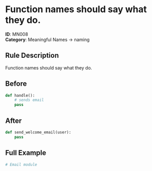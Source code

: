 # Function names should say what they do.

**ID**: MN008  
**Category**: Meaningful Names → naming

## Rule Description
Function names should say what they do.

## Before
```python
def handle():
    # sends email
    pass
```

## After  
```python
def send_welcome_email(user):
    pass
```

## Full Example
```python
# Email module
```

